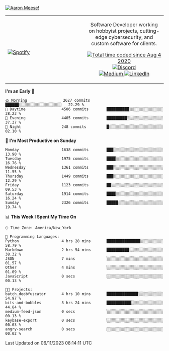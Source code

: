 [![Aaron Meese!](https://user-images.githubusercontent.com/17814535/88975338-a2aabf00-d27f-11ea-963f-8a19608716b4.png)](https://github.com/ajmeese7/readme-ascii "README ASCII")

<!-- Modified from project here: https://github.com/novatorem/novatorem -->
<table width="100%">
  <tr>
  <td width="50%">

&nbsp; <br> [![Spotify](https://ajmeese7.vercel.app/api/spotify)](https://open.spotify.com/user/ajmeese)

  </td>
  <td width="50%">
    <p align="center">
    Software Developer working on hobbyist projects, cutting-edge cybersecurity, and custom software for clients.
    </p>
    <p align="center">
      <a href="https://wakatime.com/@f726891d-3b02-46cd-9b60-e8c59f9e2b14">
        <img src="https://wakatime.com/badge/user/f726891d-3b02-46cd-9b60-e8c59f9e2b14.svg" alt="Total time coded since Aug 4 2020" title="WakaTime" />
      </a>
      <a href="http://link.aaronmeese.com/discord">
        <img src="https://img.shields.io/badge/discord-ajmeese7%234835-369?style=flat-square&logo=discord&logoColor=white&color=purple" alt="Discord" title="Discord">
      </a>
      <br />
      <a href="https://link.aaronmeese.com/medium">
        <img src="https://img.shields.io/badge/medium-ajmeese7-1DB954?style=flat-square&logo=medium&logoColor=white" alt="Medium" title="Medium">
      </a>
      <a href="https://link.aaronmeese.com/linkedin">
        <img src="https://img.shields.io/badge/linkedIn-aaronmeese-1DB954?style=flat-square&logo=linkedin&logoColor=white&color=blue" alt="LinkedIn" title="LinkedIn">
      </a>
    </p>
  </td>

</table>

[//]: <> (The `&nbsp;` is to have Aphelion take up more space)

<!--START_SECTION:waka-->
**I'm an Early 🐤** 

```text
🌞 Morning                2627 commits        ██████░░░░░░░░░░░░░░░░░░░   22.29 % 
🌆 Daytime                4506 commits        ██████████░░░░░░░░░░░░░░░   38.23 % 
🌃 Evening                4405 commits        █████████░░░░░░░░░░░░░░░░   37.37 % 
🌙 Night                  248 commits         █░░░░░░░░░░░░░░░░░░░░░░░░   02.10 % 
```
📅 **I'm Most Productive on Sunday** 

```text
Monday                   1638 commits        ███░░░░░░░░░░░░░░░░░░░░░░   13.90 % 
Tuesday                  1975 commits        ████░░░░░░░░░░░░░░░░░░░░░   16.76 % 
Wednesday                1361 commits        ███░░░░░░░░░░░░░░░░░░░░░░   11.55 % 
Thursday                 1449 commits        ███░░░░░░░░░░░░░░░░░░░░░░   12.29 % 
Friday                   1123 commits        ██░░░░░░░░░░░░░░░░░░░░░░░   09.53 % 
Saturday                 1914 commits        ████░░░░░░░░░░░░░░░░░░░░░   16.24 % 
Sunday                   2326 commits        █████░░░░░░░░░░░░░░░░░░░░   19.74 % 
```


📊 **This Week I Spent My Time On** 

```text
🕑︎ Time Zone: America/New_York

💬 Programming Languages: 
Python                   4 hrs 28 mins       ███████████████░░░░░░░░░░   58.79 % 
Markdown                 2 hrs 54 mins       ██████████░░░░░░░░░░░░░░░   38.32 % 
JSON                     7 mins              ░░░░░░░░░░░░░░░░░░░░░░░░░   01.57 % 
Other                    4 mins              ░░░░░░░░░░░░░░░░░░░░░░░░░   01.09 % 
JavaScript               0 secs              ░░░░░░░░░░░░░░░░░░░░░░░░░   00.13 % 

🐱‍💻 Projects: 
batch_deobfuscator       4 hrs 10 mins       ██████████████░░░░░░░░░░░   54.97 % 
bits-and-bobbles         3 hrs 24 mins       ███████████░░░░░░░░░░░░░░   44.84 % 
medium-feed-json         0 secs              ░░░░░░░░░░░░░░░░░░░░░░░░░   00.13 % 
keybase-export           0 secs              ░░░░░░░░░░░░░░░░░░░░░░░░░   00.03 % 
angry-search             0 secs              ░░░░░░░░░░░░░░░░░░░░░░░░░   00.02 % 
```


 Last Updated on 06/11/2023 08:14:11 UTC
<!--END_SECTION:waka-->
